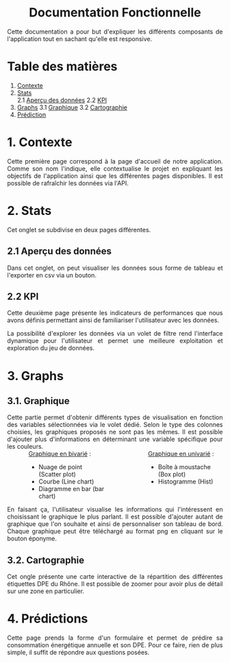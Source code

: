 <h1 style="text-align: center;">Documentation Fonctionnelle</h1>

<div style="text-align: justify;">
Cette documentation a pour but d'expliquer les différents composants de l'application tout en sachant qu'elle est responsive.</div>

# Table des matières
1. [Contexte](#1-contexte)
2. [Stats](#2-stats)   
2.1 [Aperçu des données](#21-aperçu-des-données)
2.2 [KPI](#22-kpi)
3. [Graphs](#3-graphs)
3.1 [Graphique](#31-graphique)
3.2 [Cartographie](#32-cartographie)
4. [Prédiction](#4-prédictions)

# 1. Contexte

<div style="text-align: justify;">Cette première page correspond à la page d'accueil de notre application. Comme son nom l'indique, elle contextualise le projet en expliquant les objectifs de l'application ainsi que les différentes pages disponibles. Il est possible de rafraîchir les données via l'API.</div>

# 2. Stats
<div style="text-align: justify;">Cet onglet se subdivise en deux pages différentes.</div>

## 2.1 Aperçu des données
<div style="text-align: justify;"> Dans cet onglet, on peut visualiser les données sous forme de tableau et l'exporter en csv via un bouton.

## 2.2 KPI
Cette deuxième page présente les indicateurs de performances que nous avons définis permettant ainsi de familiariser l'utilisateur avec les données.</div>

<div style="text-align: justify;">La possibilité d'explorer les données via un volet de filtre rend l'interface dynamique pour l'utilisateur et permet une meilleure exploitation et exploration du jeu de données.</div>

# 3. Graphs

## 3.1. Graphique
<div style="text-align: justify;">Cette partie permet d'obtenir différents types de visualisation en fonction des variables sélectionnées via le volet dédié. Selon le type des colonnes choisies, les graphiques proposés ne sont pas les mêmes. Il est possible d'ajouter plus d'informations en déterminant une variable spécifique pour les couleurs.</div>

<div style="display: flex; margin-left: 50px;">
    <div style="margin-right: 100px;">
        <u>Graphique en bivarié</u> :
        <ul>
            <li>Nuage de point (Scatter plot)</li>
            <li>Courbe (Line chart)</li>
            <li>Diagramme en bar (bar chart)</li>
        </ul>
    </div>
    <div>
        <u>Graphique en univarié</u> :
        <ul>
            <li>Boîte à moustache (Box plot)</li>
            <li>Histogramme (Hist)</li>
        </ul>
    </div>
</div>

<div style="text-align: justify;">En faisant ça, l'utilisateur visualise les informations qui l'intéressent en choisissant le graphique le plus parlant. Il est possible d'ajouter autant de graphique que l'on souhaite et ainsi de personnaliser son tableau de bord. Chaque graphique peut être téléchargé au format png en cliquant sur le bouton éponyme.
</div>


## 3.2. Cartographie
<div style="text-align: justify;">Cet ongle présente une carte interactive de la répartition des différentes étiquettes DPE du Rhône. Il est possible de zoomer pour avoir plus de détail sur une zone en particulier.</div>

# 4. Prédictions
<div style="text-align: justify;">Cette page prends la forme d'un formulaire et permet de prédire sa consommation énergétique annuelle et son DPE. Pour ce faire, rien de plus simple, il suffit de répondre aux questions posées.</div>